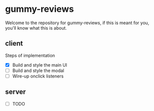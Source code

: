 # gummy-reviews

Welcome to the repository for gummy-reviews, if this is meant for you, you'll know what this is about.

## client

Steps of implementation

- [x] Build and style the main UI
- [ ] Build and style the modal
- [ ] Wire-up onclick listeners

## server

- [ ] TODO
